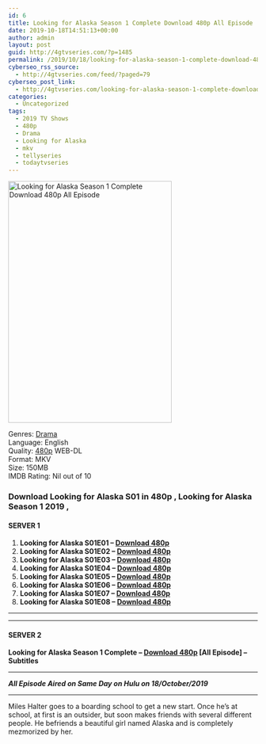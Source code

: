```yaml
---
id: 6
title: Looking for Alaska Season 1 Complete Download 480p All Episode
date: 2019-10-18T14:51:13+00:00
author: admin
layout: post
guid: http://4gtvseries.com/?p=1485
permalink: /2019/10/18/looking-for-alaska-season-1-complete-download-480p-all-episode/
cyberseo_rss_source:
  - http://4gtvseries.com/feed/?paged=79
cyberseo_post_link:
  - http://4gtvseries.com/looking-for-alaska-season-1-complete-download-480p-all-episode/
categories:
  - Uncategorized
tags:
  - 2019 TV Shows
  - 480p
  - Drama
  - Looking for Alaska
  - mkv
  - tellyseries
  - todaytvseries
---
```

<img loading="lazy" class="aligncenter" src="https://1.bp.blogspot.com/-j7b2xO4GY-w/XanOer2f8cI/AAAAAAAAAjg/lcDNUYIcSlMD7uKIzndjWU0GXczvEuDxQCK4BGAYYCw/s1600/Looking%2Bfor%2BAlaska%2BSeason%2B1.jpg" alt="Looking for Alaska Season 1 Complete Download 480p All Episode" width="330" height="488" />

Genres:&nbsp;<a href="http://4gtvseries.com/tag/drama/" data-wpel-link="internal">Drama</a>  
Language: English  
Quality:&nbsp;<a href="http://4gtvseries.com/tag/480p/" data-wpel-link="internal">480p</a> WEB-DL  
Format: MKV  
Size: 150MB  
IMDB Rating: Nil out of 10

### **Download Looking for Alaska S01 in 480p , Looking for Alaska Season 1 2019 ,&nbsp;**

#### <span><strong>SERVER 1</strong></span>

  1. **Looking for Alaska S01E01 – <a href="http://slink.dl480p.xyz/24Xr5" data-wpel-link="external" target="_blank" rel="nofollow external noopener noreferrer" class="wpel-icon-left"><i class="wpel-icon fa fa-download" aria-hidden="true"></i>Download 480p</a>**
  2. **Looking for Alaska S01E02 – <a href="http://slink.dl480p.xyz/vdYI9yPU" data-wpel-link="external" target="_blank" rel="nofollow external noopener noreferrer" class="wpel-icon-left"><i class="wpel-icon fa fa-download" aria-hidden="true"></i>Download 480p</a>**
  3. **Looking for Alaska S01E03 – <a href="http://slink.dl480p.xyz/5ulHgyM7" data-wpel-link="external" target="_blank" rel="nofollow external noopener noreferrer" class="wpel-icon-left"><i class="wpel-icon fa fa-download" aria-hidden="true"></i>Download 480p</a>**
  4. **Looking for Alaska S01E04 – <a href="http://slink.dl480p.xyz/G14Gq7iu" data-wpel-link="external" target="_blank" rel="nofollow external noopener noreferrer" class="wpel-icon-left"><i class="wpel-icon fa fa-download" aria-hidden="true"></i>Download 480p</a>**
  5. **Looking for Alaska S01E05 – <a href="http://slink.dl480p.xyz/EfV8b" data-wpel-link="external" target="_blank" rel="nofollow external noopener noreferrer" class="wpel-icon-left"><i class="wpel-icon fa fa-download" aria-hidden="true"></i>Download 480p</a>**
  6. **Looking for Alaska S01E06 – <a href="http://slink.dl480p.xyz/DSitg" data-wpel-link="external" target="_blank" rel="nofollow external noopener noreferrer" class="wpel-icon-left"><i class="wpel-icon fa fa-download" aria-hidden="true"></i>Download 480p</a>**
  7. **Looking for Alaska S01E07 – <a href="http://slink.dl480p.xyz/mwWJggk" data-wpel-link="external" target="_blank" rel="nofollow external noopener noreferrer" class="wpel-icon-left"><i class="wpel-icon fa fa-download" aria-hidden="true"></i>Download 480p</a>**
  8. **Looking for Alaska S01E08 – <a href="http://slink.dl480p.xyz/S3NkZ" data-wpel-link="external" target="_blank" rel="nofollow external noopener noreferrer" class="wpel-icon-left"><i class="wpel-icon fa fa-download" aria-hidden="true"></i>Download 480p</a>**

* * *

* * *

#### <span><strong>SERVER 2</strong></span>

**Looking for Alaska Season 1 Complete – <a href="http://dl480p.xyz/1237/" data-wpel-link="external" target="_blank" rel="nofollow external noopener noreferrer" class="wpel-icon-left"><i class="wpel-icon fa fa-download" aria-hidden="true"></i>Download 480p</a> [All Episode] – Subtitles**

* * *

<span><strong><em>All Episode Aired on Same Day on Hulu on 18/October/2019</em></strong></span>

* * *

Miles Halter goes to a boarding school to get a new start. Once he’s at school, at first is an outsider, but soon makes friends with several different people. He befriends a beautiful girl named Alaska and is completely mezmorized by her.

<div align="center">
</div>